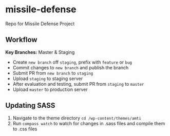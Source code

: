# missile-defense
Repo for Missile Defense Project

## Workflow
**Key Branches:** Master & Staging
- Create `new branch` off `staging`, prefix with `feature` or `bug`
- Commit changes to `new branch` and publish the branch
- Submit PR from `new branch` to `staging`
- Upload `staging` to staging server
- After evaluation and testing, submit PR from `staging` to `master`
- Upload `master` to production server

## Updating SASS
1. Navigate to the theme directory `cd /wp-content/themes/amti`
2. Run `compass watch` to watch for changes in .sass files and compile them to .css files
